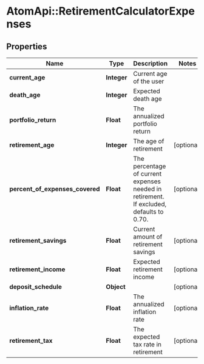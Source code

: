 # AtomApi::RetirementCalculatorExpenses

## Properties
Name | Type | Description | Notes
------------ | ------------- | ------------- | -------------
**current_age** | **Integer** | Current age of the user | 
**death_age** | **Integer** | Expected death age | 
**portfolio_return** | **Float** | The annualized portfolio return | 
**retirement_age** | **Integer** | The age of retirement | [optional] 
**percent_of_expenses_covered** | **Float** | The percentage of current expenses needed in retirement. If excluded, defaults to 0.70. | [optional] 
**retirement_savings** | **Float** | Current amount of retirement savings | [optional] 
**retirement_income** | **Float** | Expected retirement income | [optional] 
**deposit_schedule** | **Object** |  | [optional] 
**inflation_rate** | **Float** | The annualized inflation rate | [optional] 
**retirement_tax** | **Float** | The expected tax rate in retirement | [optional] 


